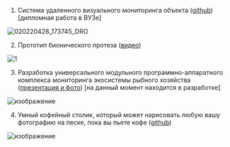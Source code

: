 1. Система удаленного визуального мониторинга объекта ([github](https://github.com/raketanamarse/juggernaut)) [дипломная работа в ВУЗе]

![020220428_173745_DRO](https://user-images.githubusercontent.com/104571006/165778176-45fc84ee-3507-4098-84d8-3611110b6a02.jpg)

2. Прототип бионического протеза ([видео](https://github.com/raketanamarse/bionikarm/blob/main/arm.mp4))

![1](https://github.com/raketanamarse/bionikarm/assets/104571006/100b9846-882f-4ef3-85c7-f6b7d3b191c0)

3. Разработка универсального модульного программно-аппаратного комплекса мониторинга экосистемы рыбного хозяйства ([презентация и фото](https://github.com/raketanamarse/fish)) [на данный момент находится в разработке]

![изображение](https://github.com/raketanamarse/portfolio/assets/104571006/dca015d8-439b-4e02-b753-d90b7a13d807)

4. Умный кофейный столик, который может нарисовать любую вашу фотографию на песке, пока вы пьете кофе ([github](https://github.com/raketanamarse/cofe_itable))

![изображение](https://github.com/raketanamarse/portfolio/assets/104571006/3432ef38-4122-408a-a500-50a4e7733c24)


